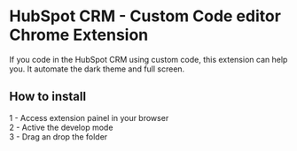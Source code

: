 # HubSpot CRM - Custom Code editor Chrome Extension
If you code in the HubSpot CRM using custom code, this extension can help you. It automate the dark theme and full screen.

## How to install
1 - Access extension painel in your browser<br>
2 - Active the develop mode<br>
3 - Drag an drop the folder
